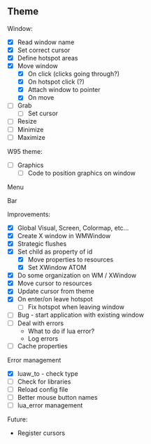 ## Theme

Window:
  - [x] Read window name
  - [x] Set correct cursor
  - [x] Define hotspot areas
  - [x] Move window
    - [x] On click (clicks going through?)
    - [x] On hotspot click (?)
    - [x] Attach window to pointer
    - [x] On move
  - [ ] Grab
    - [ ] Set cursor
  - [ ] Resize
  - [ ] Minimize
  - [ ] Maximize

W95 theme:
  - [ ] Graphics
    - [ ] Code to position graphics on window

Menu

Bar

Improvements:
  - [x] Global Visual, Screen, Colormap, etc...
  - [x] Create X window in WMWindow
  - [x] Strategic flushes
  - [x] Set child as property of id
      - [x] Move properties to resources
      - [x] Set XWindow ATOM
  - [x] Do some organization on WM / XWindow
  - [x] Move cursor to resources
  - [x] Update cursor from theme
  - [x] On enter/on leave hotspot
    - [ ] Fix hotspot when leaving window
  - [ ] Bug - start application with existing window
  - [ ] Deal with errors
    - What to do if lua error?
    - Log errors
  - [ ] Cache properties

Error management
  - [x] luaw_to - check type
  - [ ] Check for libraries
  - [ ] Reload config file
  - [ ] Better mouse button names
  - [ ] lua_error management

Future:
  - Register cursors